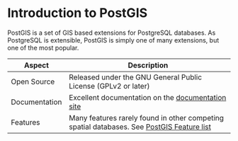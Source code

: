 Introduction to PostGIS
=======================

PostGIS is a set of GIS based extensions for PostgreSQL databases.  As PostgreSQL is extensible, PostGIS is simply one of many extensions, but one of the most popular.

| Aspect | Description |
| ------ | ----------- |
| Open Source | Released under the GNU General Public License (GPLv2 or later) |
| Documentation | Excellent documentation on the [documentation site](https://postgis.net/documentation/) |
| Features | Many features rarely found in other competing spatial databases.  See [PostGIS Feature list](http://postgis.net/features/) |